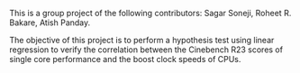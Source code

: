 This is a group project of the following contributors: Sagar Soneji, Roheet R. Bakare, Atish Panday. 

The objective of this project is to perform a hypothesis test using linear regression to verify the correlation between the Cinebench R23 scores of single core performance and the boost clock speeds of CPUs.
